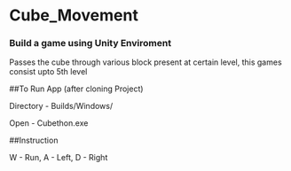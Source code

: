 # Cube_Movement

### Build a game using Unity Enviroment

Passes the cube through various block present at certain level, this games consist upto 5th level

##To Run App (after cloning Project)

Directory - Builds/Windows/

Open - Cubethon.exe

##Instruction

W - Run, A - Left, D - Right
